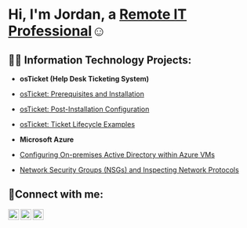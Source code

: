   <h1>Hi, I'm Jordan, a <a href="https://www.linkedin.com/in/jordan-harris-618293273">Remote IT Professional</a>☺</h1>

  <h2>👨‍💻 Information Technology Projects:</h2>
  
  - <b>osTicket (Help Desk Ticketing System)</b>
  - [osTicket: Prerequisites and Installation](https://github.com/JordanHarrisTech/osticket-prereqs)
  - [osTicket: Post-Installation Configuration](https://github.com/JordanHarrisTech/post-install-config)
  - [osTicket: Ticket Lifecycle Examples](https://github.com/JordanHarrisTech/ticket-lifecycle)
  
  - <b>Microsoft Azure</b>
  - [Configuring On-premises Active Directory within Azure VMs](https://github.com/JordanHarrisTech/configure-ad)
  - [Network Security Groups (NSGs) and Inspecting Network Protocols](https://github.com/JordanHarrisTech/azure-network-protols)

<h2>🤳Connect with me:</h2>

  [<img align="left" alt="Jordan | Twitter" width="22px" src="https://cdn.jsdelivr.net/npm/simple-icons@v3/icons/twitter.svg" />][twitter]
  [<img align="left" alt="Jordan | LinkedIn" width="22px" src="https://cdn.jsdelivr.net/npm/simple-icons@v3/icons/linkedin.svg" />][linkedin]
  [<img align="left" alt="Jordan | Instagram" width="22px" src="https://cdn.jsdelivr.net/npm/simple-icons@v3/icons/instagram.svg" />][instagram]

  [twitter]: https://twitter.com/Harrisjordandev
  [instagram]: https://www.instagram.com/jharristech/
  [linkedin]: https://www.linkedin.com/in/jordan-harris-618293273/
